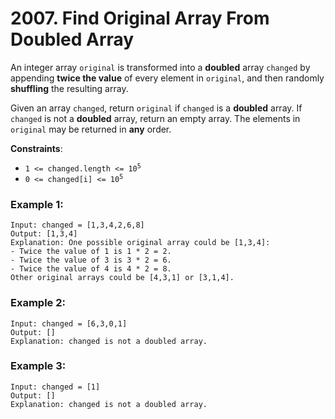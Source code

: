 # 2007. Find Original Array From Doubled Array

An integer array `original` is transformed into a **doubled** array `changed` by appending **twice the value** of every element in `original`, and then randomly **shuffling** the resulting array.

Given an array `changed`, return `original` if `changed` is a **doubled** array. If `changed` is not a **doubled** array, return an empty array. The elements in `original` may be returned in **any** order.

**Constraints**:
- <code>1 <= changed.length <= 10<sup>5</sup></code>
- <code>0 <= changed[i] <= 10<sup>5</sup></code>

### Example 1:
```
Input: changed = [1,3,4,2,6,8]
Output: [1,3,4]
Explanation: One possible original array could be [1,3,4]:
- Twice the value of 1 is 1 * 2 = 2.
- Twice the value of 3 is 3 * 2 = 6.
- Twice the value of 4 is 4 * 2 = 8.
Other original arrays could be [4,3,1] or [3,1,4].
```

### Example 2:
```
Input: changed = [6,3,0,1]
Output: []
Explanation: changed is not a doubled array.
```

### Example 3:
```
Input: changed = [1]
Output: []
Explanation: changed is not a doubled array.
```
